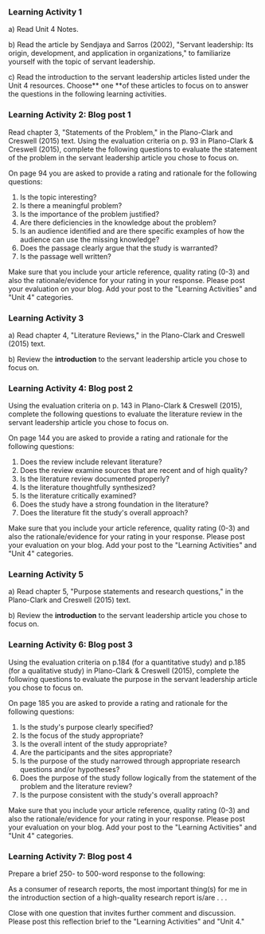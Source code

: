 ### Learning Activity 1

a\) Read Unit 4 Notes.

b\) Read the article by Sendjaya and Sarros \(2002\), "Servant leadership: Its origin, development, and application in organizations," to familiarize yourself with the topic of servant leadership.

c\) Read the introduction to the servant leadership articles listed under the Unit 4 resources. Choose** one **of these articles to focus on to answer the questions in the following learning activities.

### Learning Activity 2: Blog post 1

Read chapter 3, "Statements of the Problem," in the Plano-Clark and Creswell \(2015\) text. Using the evaluation criteria on p. 93 in Plano-Clark & Creswell \(2015\), complete the following questions to evaluate the statement of the problem in the servant leadership article you chose to focus on.

On page 94 you are asked to provide a rating and rationale for the following questions:

1. Is the topic interesting?
2. Is there a meaningful problem?
3. Is the importance of the problem justified?
4. Are there deficiencies in the knowledge about the problem?
5. Is an audience identified and are there specific examples of how the audience can use the missing knowledge?
6. Does the passage clearly argue that the study is warranted?
7. Is the passage well written?

Make sure that you include your article reference, quality rating \(0-3\) and also the rationale/evidence for your rating in your response.  Please post your evaluation on your blog.  Add your post to the "Learning Activities" and "Unit 4" categories.

### Learning Activity 3

a\) Read chapter 4, "Literature Reviews," in the Plano-Clark and Creswell \(2015\) text.

b\) Review the **introduction** to the servant leadership article you chose to focus on.

### Learning Activity 4: Blog post 2

Using the evaluation criteria on p. 143 in Plano-Clark & Creswell \(2015\), complete the following questions to evaluate the literature review in the servant leadership article you chose to focus on.

On page 144 you are asked to provide a rating and rationale for the following questions:

1. Does the review include relevant literature?
2. Does the review examine sources that are recent and of high quality?
3. Is the literature review documented properly?
4. Is the literature thoughtfully synthesized?
5. Is the literature critically examined?
6. Does the study have a strong foundation in the literature?
7. Does the literature fit the study's overall approach?

Make sure that you include your article reference, quality rating \(0-3\) and also the rationale/evidence for your rating in your response.  Please post your evaluation on your blog. Add your post to the "Learning Activities" and "Unit 4" categories.

### Learning Activity 5

a\) Read chapter 5, "Purpose statements and research questions," in the Plano-Clark and Creswell \(2015\) text.

b\) Review the **introduction** to the servant leadership article you chose to focus on.

### Learning Activity 6: Blog post 3

Using the evaluation criteria on p.184 \(for a quantitative study\) and p.185 \(for a qualitative study\) in Plano-Clark & Creswell \(2015\), complete the following questions to evaluate the purpose in the servant leadership article you chose to focus on.

On page 185 you are asked to provide a rating and rationale for the following questions:

1. Is the study's purpose clearly specified?
2. Is the focus of the study appropriate?
3. Is the overall intent of the study appropriate?
4. Are the participants and the sites appropriate?
5. Is the purpose of the study narrowed through appropriate research questions and/or hypotheses?
6. Does the purpose of the study follow logically from the statement of the problem and the literature review?
7. Is the purpose consistent with the study's overall approach?

Make sure that you include your article reference, quality rating \(0-3\) and also the rationale/evidence for your rating in your response.  Please post your evaluation on your blog. Add your post to the "Learning Activities" and "Unit 4" categories.

### Learning Activity 7: Blog post 4

Prepare a brief 250- to 500-word response to the following:

As a consumer of research reports, the most important thing\(s\) for me in the introduction section of a high-quality research report is/are . . .

Close with one question that invites further comment and discussion. Please post this reflection brief to the "Learning Activities" and "Unit 4."

